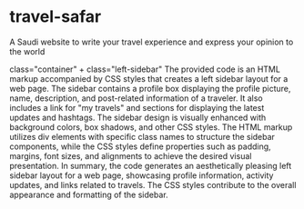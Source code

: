 # travel-safar
A Saudi website to write your travel experience and express your opinion to the world


class="container"
+
class="left-sidebar"
The provided code is an HTML markup accompanied by CSS styles that creates a left sidebar layout for a web page. The sidebar contains a profile box displaying the profile picture, name, description, and post-related information of a traveler. It also includes a link for "my travels" and sections for displaying the latest updates and hashtags. The sidebar design is visually enhanced with background colors, box shadows, and other CSS styles.
The HTML markup utilizes div elements with specific class names to structure the sidebar components, while the CSS styles define properties such as padding, margins, font sizes, and alignments to achieve the desired visual presentation.
In summary, the code generates an aesthetically pleasing left sidebar layout for a web page, showcasing profile information, activity updates, and links related to travels. The CSS styles contribute to the overall appearance and formatting of the sidebar.
